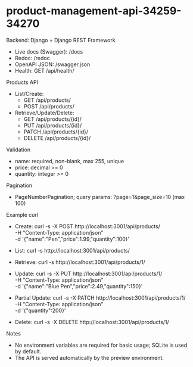 # product-management-api-34259-34270

Backend: Django + Django REST Framework

- Live docs (Swagger): /docs
- Redoc: /redoc
- OpenAPI JSON: /swagger.json
- Health: GET /api/health/

Products API
- List/Create: 
  - GET /api/products/
  - POST /api/products/
- Retrieve/Update/Delete:
  - GET /api/products/{id}/
  - PUT /api/products/{id}/
  - PATCH /api/products/{id}/
  - DELETE /api/products/{id}/

Validation
- name: required, non-blank, max 255, unique
- price: decimal >= 0
- quantity: integer >= 0

Pagination
- PageNumberPagination; query params: ?page=1&page_size=10 (max 100)

Example curl
- Create:
  curl -s -X POST http://localhost:3001/api/products/ \
    -H "Content-Type: application/json" \
    -d '{"name":"Pen","price":1.99,"quantity":100}'

- List:
  curl -s http://localhost:3001/api/products/

- Retrieve:
  curl -s http://localhost:3001/api/products/1/

- Update:
  curl -s -X PUT http://localhost:3001/api/products/1/ \
    -H "Content-Type: application/json" \
    -d '{"name":"Blue Pen","price":2.49,"quantity":150}'

- Partial Update:
  curl -s -X PATCH http://localhost:3001/api/products/1/ \
    -H "Content-Type: application/json" \
    -d '{"quantity":200}'

- Delete:
  curl -s -X DELETE http://localhost:3001/api/products/1/

Notes
- No environment variables are required for basic usage; SQLite is used by default.
- The API is served automatically by the preview environment.
